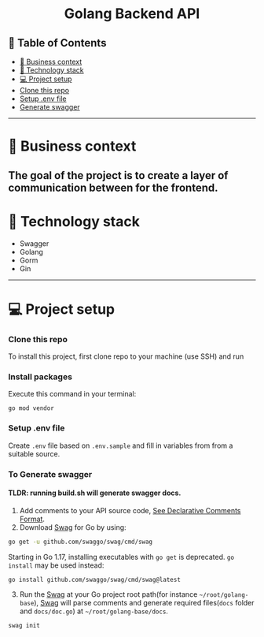 <h1 align='center'>
  Golang Backend API
</h1>

## 📜 Table of Contents
- [🧐 Business context](#-business-context)
- [🔨 Technology stack](#-technology-stack)
- [💻 Project setup](#-project-setup)
- [Clone this repo](#clone-this-repo)
- [Setup .env file](#setup-env-file)
- [Generate swagger](#generate-swagger)

---

# 🧐 Business context

The goal of the project is to create a layer of communication between for the frontend. 
---

# 🔨 Technology stack

- Swagger
- Golang
- Gorm
- Gin

---


# 💻 Project setup


### Clone this repo

To install this project, first clone repo to your machine (use SSH) and run

### Install packages

Execute this command in your terminal:

```
go mod vendor
```

### Setup .env file

Create `.env` file based on `.env.sample` and fill in variables from from a suitable source.


### To Generate swagger
#### TLDR: running build.sh will generate swagger docs.

1. Add comments to your API source code, [See Declarative Comments Format](https://github.com/swaggo/swag/blob/master/README.md#declarative-comments-format).
2. Download [Swag](https://github.com/swaggo/swag) for Go by using:

```sh
go get -u github.com/swaggo/swag/cmd/swag
```

Starting in Go 1.17, installing executables with `go get` is deprecated. `go install` may be used instead:

```sh
go install github.com/swaggo/swag/cmd/swag@latest
```

3. Run the [Swag](https://github.com/swaggo/swag) at your Go project root path(for instance `~/root/golang-base`),
   [Swag](https://github.com/swaggo/swag) will parse comments and generate required files(`docs` folder and `docs/doc.go`)
   at `~/root/golang-base/docs`.

```sh
swag init
```
